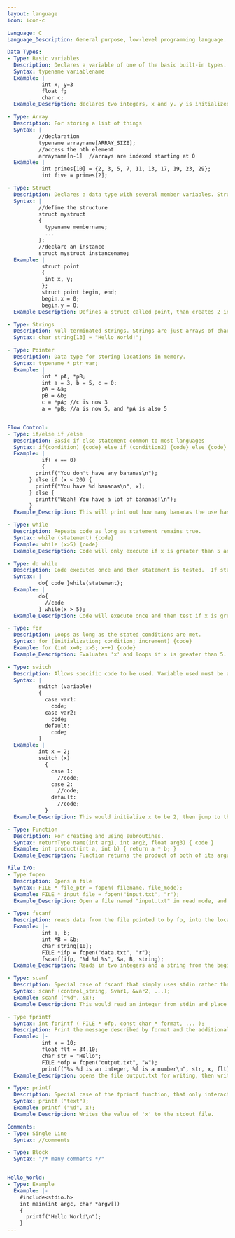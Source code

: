 ```yaml
---
layout: language
icon: icon-c

Language: C
Language_Description: General purpose, low-level programming language.

Data Types:
- Type: Basic variables
  Description: Declares a variable of one of the basic built-in types.
  Syntax: typename variablename
  Example: |
           int x, y=3
           float f;
           char c;
  Example_Description: declares two integers, x and y. y is initialized to 3. declares a floating point variable, f and a char(1 byte) variable c.

- Type: Array
  Description: For storing a list of things
  Syntax: |
          //declaration
          typename arrayname[ARRAY_SIZE];
          //access the nth element
          arrayname[n-1]  //arrays are indexed starting at 0
  Example: |
           int primes[10] = {2, 3, 5, 7, 11, 13, 17, 19, 23, 29};
           int five = primes[2];

- Type: Struct
  Description: Declares a data type with several member variables. Structs are used to group variables together.
  Syntax: |
          //define the structure
          struct mystruct
          {
            typename membername;
            ...
          };
          //declare an instance
          struct mystruct instancename;
  Example: |
           struct point
           {
            int x, y;
           };
           struct point begin, end;
           begin.x = 0;
           begin.y = 0;
  Example_Description: Defines a struct called point, than creates 2 instances, called begin and end. The x and y members of begin are then set to 0.

- Type: Strings
  Description: Null-terminated strings. Strings are just arrays of chars
  Syntax: char string[13] = "Hello World!";

- Type: Pointer
  Description: Data type for storing locations in memory.
  Syntax: typename * ptr_var;
  Example: |
           int * pA, *pB;
           int a = 3, b = 5, c = 0;
           pA = &a;
           pB = &b;
           c = *pA; //c is now 3
           a = *pB; //a is now 5, and *pA is also 5


Flow Control:
- Type: if/else if /else
  Description: Basic if else statement common to most languages
  Syntax: if(condition) {code} else if (condition2) {code} else {code}
  Example: |
           if( x == 0)
           {
         printf("You don't have any bananas\n");
       } else if (x < 20) {
         printf("You have %d bananas\n", x);
       } else {
         printf("Woah! You have a lot of bananas!\n");
       }
  Example_Description: This will print out how many bananas the use has (see printf for more info).

- Type: while
  Description: Repeats code as long as statement remains true.
  Syntax: while (statement) {code}
  Example: while (x>5) {code}
  Example_Description: Code will only execute if x is greater than 5 and will keep looping until x isn't greater than 5.

- Type: do while
  Description: Code executes once and then statement is tested.  If statement remains true the do while will keep looping.
  Syntax: |
          do{ code }while(statement);
  Example: |
          do{
            //code
          } while(x > 5);
  Example_Description: Code will execute once and then test if x is greater than 5.  If it is then it'll loop, if not it'll move on.

- Type: for
  Description: Loops as long as the stated conditions are met.
  Syntax: for (initialization; condition; increment) {code}
  Example: for (int x=0; x>5; x++) {code}
  Example_Description: Evaluates 'x' and loops if x is greater than 5.  After each execution the value of x will increase by '+1'.

- Type: switch
  Description: Allows specific code to be used. Variable used must be an integer and the 'vars' must be constant. The switch will jump to the first case that's equal to your stated variable and do the rest of the codes from there (so it'll skip everything before the first case used).  If none of the cases are equal to your variable then it'll only execute the last section of code (the code following 'default').
  Syntax: |
          switch (variable)
          {
            case var1: 
              code;
            case var2:
              code;
            default:
              code;
          }
  Example: |
          int x = 2;
          switch (x)
            {
              case 1:
                //code;
              case 2:
                //code;
              default:
                //code;
            }
  Example_Description: This would initialize x to be 2, then jump to the case 2 label, where it would execute from there until the end of the switch statement. Note: even the code under default: will get executed.

- Type: Function
  Description: For creating and using subroutines.
  Syntax: returnType name(int arg1, int arg2, float arg3) { code }
  Example: int product(int a, int b) { return a * b; }
  Example_Description: Function returns the product of both of its arguments.

File I/O:
- Type fopen
  Description: Opens a file
  Syntax: FILE * file_ptr = fopen( filename, file_mode);
  Example: FILE * input_file = fopen("input.txt", "r");
  Example_Description: Open a file named "input.txt" in read mode, and store the pointer to the file descriptor in input_file.

- Type: fscanf
  Description: reads data from the file pointed to by fp, into the locations pinted to by the additional arguments. Read information about format strings for more info.
  Example: |-
           int a, b;
           int *B = &b;
           char string[10];
           FILE *ifp = fopen("data.txt", "r");
           fscanf(ifp, "%d %d %s", &a, B, string);
  Example_Description: Reads in two integers and a string from the beginning of data.txt, and store them in the variables a, b, and string, respectively.

- Type: scanf
  Description: Special case of fscanf that simply uses stdin rather than an arbitrary file. Read information about format strings for more info.
  Syntax: scanf (control_string, &var1, &var2, ...);
  Example: scanf ("%d", &x);
  Example_Description: This would read an integer from stdin and place the value of it into x

- Type fprintf
  Syntax: int fprintf ( FILE * ofp, const char * format, ... ); 
  Description: Print the message described by format and the additional arguments. Read information about format strings for more info.
  Example: |-
           int x = 10;
           float flt = 34.10;
           char str = "Hello";
           FILE *ofp = fopen("output.txt", "w");
           printf("%s %d is an integer, %f is a number\n", str, x, flt);
  Example_Description: opens the file output.txt for writing, then writes the message "Hello 10 is an integer, 34.100000 is a number" followed by a newline character

- Type: printf
  Description: Special case of the fprintf function, that only interacts with stdout. Read information about format strings for more info.
  Syntax: printf ("text");
  Example: printf ("%d", x);
  Example_Description: Writes the value of 'x' to the stdout file.

Comments:
- Type: Single Line
  Syntax: //comments

- Type: Block
  Syntax: "/* many comments */"


Hello_World:
- Type: Example
  Example: |-
    #include<stdio.h>
    int main(int argc, char *argv[])
    {
      printf("Hello World\n");
    }
---
```

